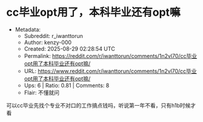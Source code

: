 # cc毕业opt用了，本科毕业还有opt嘛

- Metadata:
  - Subreddit: r_iwanttorun
  - Author: kenzy-000
  - Created: 2025-08-29 02:28:54 UTC
  - Permalink: https://reddit.com/r/iwanttorun/comments/1n2vl70/cc毕业opt用了本科毕业还有opt嘛/
  - URL: https://www.reddit.com/r/iwanttorun/comments/1n2vl70/cc毕业opt用了本科毕业还有opt嘛/
  - Ups: 6 | Ratio: 0.81 | Comments: 8
  - Flair: 不懂就问


可以cc毕业先找个专业不对口的工作搞点钱吗，听说第一年不看，只有h1b时候才看

